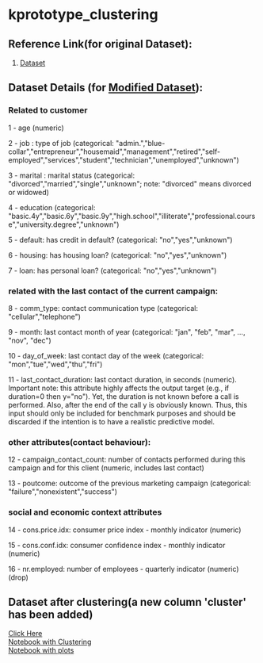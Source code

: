 # kprototype_clustering
## Reference Link(for original Dataset):
1. <a href="https://www.kaggle.com/henriqueyamahata/bank-marketing">Dataset</a>

## Dataset Details (for <a href="https://raw.githubusercontent.com/saujanya01/kprototype_clustering/master/customer_data.csv">Modified Dataset</a>):

### Related to customer
1 - age (numeric)

2 - job : type of job (categorical: "admin.","blue-collar","entrepreneur","housemaid","management","retired","self-employed","services","student","technician","unemployed","unknown")

3 - marital : marital status (categorical: "divorced","married","single","unknown"; note: "divorced" means divorced or widowed)

4 - education (categorical: "basic.4y","basic.6y","basic.9y","high.school","illiterate","professional.course","university.degree","unknown")

5 - default: has credit in default? (categorical: "no","yes","unknown")

6 - housing: has housing loan? (categorical: "no","yes","unknown")

7 - loan: has personal loan? (categorical: "no","yes","unknown")

### related with the last contact of the current campaign:

8 - comm_type: contact communication type (categorical: "cellular","telephone") 

9 - month: last contact month of year (categorical: "jan", "feb", "mar", ..., "nov", "dec")

10 - day_of_week: last contact day of the week (categorical: "mon","tue","wed","thu","fri")

11 - last_contact_duration: last contact duration, in seconds (numeric). Important note:  this attribute highly affects the output target (e.g., if duration=0 then y="no"). Yet, the duration is not known before a call is performed. Also, after the end of the call y is obviously known. Thus, this input should only be included for benchmark purposes and should be discarded if the intention is to have a realistic predictive model.

### other attributes(contact behaviour):

12 - campaign_contact_count: number of contacts performed during this campaign and for this client (numeric, includes last contact)

13 - poutcome: outcome of the previous marketing campaign (categorical: "failure","nonexistent","success")

### social and economic context attributes

14 - cons.price.idx: consumer price index - monthly indicator (numeric)     

15 - cons.conf.idx: consumer confidence index - monthly indicator (numeric)     

16 - nr.employed: number of employees - quarterly indicator (numeric)(drop)

## Dataset after clustering(a new column 'cluster' has been added)
<a href="https://raw.githubusercontent.com/saujanya01/kprototype_clustering/master/with_cluster_full.csv" target="_blank">Click Here</a><br />
<a href="https://github.com/saujanya01/kprototype_clustering/blob/master/customer_clustering.ipynb" target="_blank">Notebook with Clustering</a><br />
<a href="https://github.com/saujanya01/kprototype_clustering/blob/master/plots.ipynb" target="_blank">Notebook with plots</a><br />
